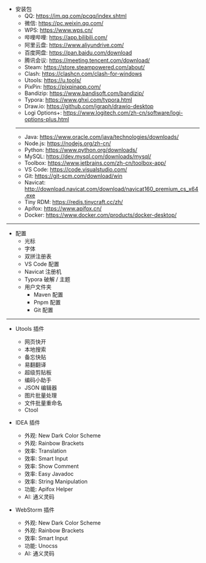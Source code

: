 - 安装包
    - QQ: https://im.qq.com/pcqq/index.shtml
    - 微信: https://pc.weixin.qq.com/
    - WPS: https://www.wps.cn/
    - 哔哩哔哩: https://app.bilibili.com/
    - 阿里云盘: https://www.aliyundrive.com/
    - 百度网盘: https://pan.baidu.com/download
    - 腾讯会议: https://meeting.tencent.com/download/
    - Steam: https://store.steampowered.com/about/
    - Clash: https://clashcn.com/clash-for-windows
    - Utools: https://u.tools/
    - PixPin: https://pixpinapp.com/
    - Bandizip: https://www.bandisoft.com/bandizip/
    - Typora: https://www.ghxi.com/typora.html
    - Draw.io: https://github.com/jgraph/drawio-desktop
    - Logi Options+: https://www.logitech.com/zh-cn/software/logi-options-plus.html
    - ---
    - Java: https://www.oracle.com/java/technologies/downloads/
    - Node.js: https://nodejs.org/zh-cn/
    - Python: https://www.python.org/downloads/
    - MySQL: https://dev.mysql.com/downloads/mysql/
    - Toolbox: https://www.jetbrains.com/zh-cn/toolbox-app/
    - VS Code: https://code.visualstudio.com/
    - Git: https://git-scm.com/download/win
    - Navicat: http://download.navicat.com/download/navicat160_premium_cs_x64.exe
    - Tiny RDM: https://redis.tinycraft.cc/zh/
    - Apifox: https://www.apifox.cn/
    - Docker: https://www.docker.com/products/docker-desktop/

---

- 配置
    - 光标
    - 字体
    - 双拼注册表
    - VS Code 配置
    - Navicat 注册机
    - Typora 破解 / 主题
    - 用户文件夹
        - Maven 配置
        - Pnpm 配置
        - Git 配置

---

- Utools 插件
    - 网页快开
    - 本地搜索
    - 备忘快贴
    - 易翻翻译
    - 超级剪贴板
    - 编码小助手
    - JSON 编辑器
    - 图片批量处理
    - 文件批量重命名
    - Ctool

- IDEA 插件
    - 外观: New Dark Color Scheme
    - 外观: Rainbow Brackets
    - 效率: Translation
    - 效率: Smart Input
    - 效率: Show Comment
    - 效率: Easy Javadoc
    - 效率: String Manipulation
    - 功能: Apifox Helper
    - AI: 通义灵码

- WebStorm 插件
    - 外观: New Dark Color Scheme
    - 外观: Rainbow Brackets
    - 效率: Smart Input
    - 功能: Unocss
    - AI: 通义灵码
